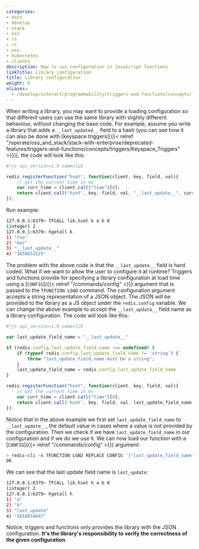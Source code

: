 ```yaml
---
categories:
- docs
- develop
- stack
- oss
- rs
- rc
- oss
- kubernetes
- clients
description: How to use configuration in JavaScript functions
linkTitle: Library configuration
title: Library configuration
weight: 6
aliases:
  - /develop/interact/programmability/triggers-and-functions/concepts/library_configuration/
---
```


When writing a library, you may want to provide a loading configuration so that different users can use the same library with slightly different behaviour, without changing the base code. For example, assume you write a library that adds a `__last_updated__` field to a hash (you can see how it can also be done with [keyspace triggers]({{< relref "/operate/oss_and_stack/stack-with-enterprise/deprecated-features/triggers-and-functions/concepts/triggers/Keyspace_Triggers" >}})), the code will look like this:

```js
#!js api_version=1.0 name=lib

redis.registerFunction("hset", function(client, key, field, val){
    // get the current time in ms
    var curr_time = client.call("time")[0];
    return client.call('hset', key, field, val, "__last_update__", curr_time);
});
```

Run example:

```bash
127.0.0.1:6379> TFCALL lib.hset k a b 0
(integer) 2
127.0.0.1:6379> hgetall k
1) "foo"
2) "bar"
3) "__last_update__"
4) "1658653125"
```

The problem with the above code is that the `__last_update__` field is hard coded. What if we want to allow the user to configure it at runtime? Triggers and functions provide for specifying a library configuration at load time using a [`CONFIG`]({{< relref "/commands/config" >}}) argument that is passed to the `TFUNCTION LOAD` command. The configuration argument accepts a string representation of a JSON object. The JSON will be provided to the library as a JS object under the `redis.config` variable. We can change the above example to accept the `__last_update__` field name as a library configuration. The code will look like this:

```js
#!js api_version=1.0 name=lib

var last_update_field_name = "__last_update__"

if (redis.config.last_update_field_name !== undefined) {
    if (typeof redis.config.last_update_field_name != 'string') {
        throw "last_update_field_name must be a string";
    }
    last_update_field_name = redis.config.last_update_field_name
}

redis.registerFunction("hset", function(client, key, field, val){
    // get the current time in ms
    var curr_time = client.call("time")[0];
    return client.call('hset', key, field, val, last_update_field_name, curr_time);
});
```

Notice that in the above example we first set `last_update_field_name` to `__last_update__`, the default value in cases where a value is not provided by the configuration. Then we check if we have `last_update_field_name` in our configuration and if we do we use it. We can now load our function with a [`CONFIG`]({{< relref "/commands/config" >}}) argument:

```bash
> redis-cli -x TFUNCTION LOAD REPLACE CONFIG '{"last_update_field_name":"last_update"}' < <path to code file>
OK
```

We can see that the last update field name is `last_update`:

```bash
127.0.0.1:6379> TFCALL lib.hset h a b 0
(integer) 2
127.0.0.1:6379> hgetall h
1) "a"
2) "b"
3) "last_update"
4) "1658654047"
```

Notice, triggers and functions only provides the library with the JSON configuration. **It's the library's responsibility to verify the correctness of the given configuration**.
